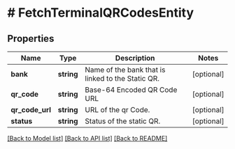 # # FetchTerminalQRCodesEntity

## Properties

Name | Type | Description | Notes
------------ | ------------- | ------------- | -------------
**bank** | **string** | Name of the bank that is linked to the Static QR. | [optional]
**qr_code** | **string** | Base-64 Encoded QR Code URL | [optional]
**qr_code_url** | **string** | URL of the qr Code. | [optional]
**status** | **string** | Status of the static QR. | [optional]

[[Back to Model list]](../../README.md#models) [[Back to API list]](../../README.md#endpoints) [[Back to README]](../../README.md)
